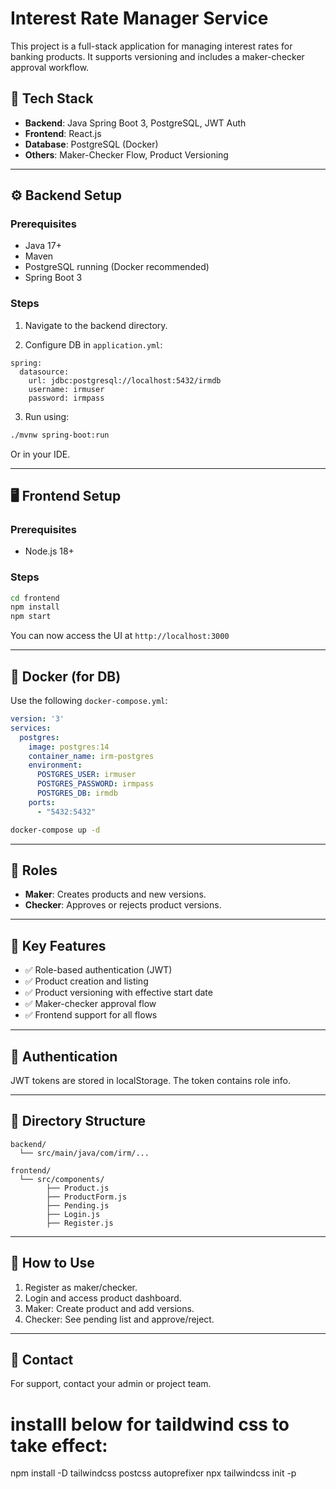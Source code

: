 # Interest Rate Manager Service

This project is a full-stack application for managing interest rates for banking products. It supports versioning and includes a maker-checker approval workflow.

## 🧩 Tech Stack

- **Backend**: Java Spring Boot 3, PostgreSQL, JWT Auth
- **Frontend**: React.js
- **Database**: PostgreSQL (Docker)
- **Others**: Maker-Checker Flow, Product Versioning

---

## ⚙️ Backend Setup

### Prerequisites

- Java 17+
- Maven
- PostgreSQL running (Docker recommended)
- Spring Boot 3

### Steps

1. Navigate to the backend directory.

2. Configure DB in `application.yml`:

```
spring:
  datasource:
    url: jdbc:postgresql://localhost:5432/irmdb
    username: irmuser
    password: irmpass
```

3. Run using:

```bash
./mvnw spring-boot:run
```

Or in your IDE.

---

## 🖥️ Frontend Setup

### Prerequisites

- Node.js 18+

### Steps

```bash
cd frontend
npm install
npm start
```

You can now access the UI at `http://localhost:3000`

---

## 🐳 Docker (for DB)

Use the following `docker-compose.yml`:

```yaml
version: '3'
services:
  postgres:
    image: postgres:14
    container_name: irm-postgres
    environment:
      POSTGRES_USER: irmuser
      POSTGRES_PASSWORD: irmpass
      POSTGRES_DB: irmdb
    ports:
      - "5432:5432"
```

```bash
docker-compose up -d
```

---

## 👥 Roles

- **Maker**: Creates products and new versions.
- **Checker**: Approves or rejects product versions.

---

## 📝 Key Features

- ✅ Role-based authentication (JWT)
- ✅ Product creation and listing
- ✅ Product versioning with effective start date
- ✅ Maker-checker approval flow
- ✅ Frontend support for all flows

---

## 🔐 Authentication

JWT tokens are stored in localStorage. The token contains role info.

---

## 📂 Directory Structure

```
backend/
  └── src/main/java/com/irm/...

frontend/
  └── src/components/
        ├── Product.js
        ├── ProductForm.js
        ├── Pending.js
        ├── Login.js
        ├── Register.js
```

---

## 🚀 How to Use

1. Register as maker/checker.
2. Login and access product dashboard.
3. Maker: Create product and add versions.
4. Checker: See pending list and approve/reject.

---

## 📧 Contact

For support, contact your admin or project team.


installl below for taildwind css to take effect:
=======================================================

npm install -D tailwindcss postcss autoprefixer
npx tailwindcss init -p